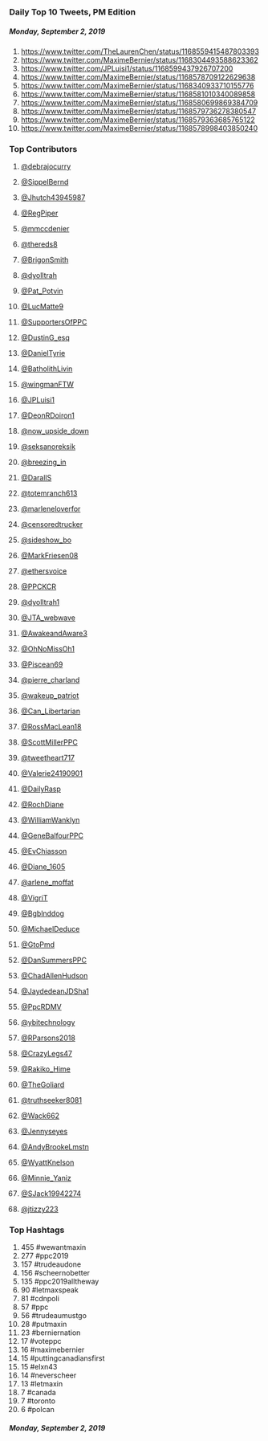 ### Daily Top 10 Tweets, PM Edition
##### Monday, September 2, 2019
 1) https://www.twitter.com/TheLaurenChen/status/1168559415487803393
 2) https://www.twitter.com/MaximeBernier/status/1168304493588623362
 3) https://www.twitter.com/JPLuisi1/status/1168599437926707200
 4) https://www.twitter.com/MaximeBernier/status/1168578709122629638
 5) https://www.twitter.com/MaximeBernier/status/1168340933710155776
 6) https://www.twitter.com/MaximeBernier/status/1168581010340089858
 7) https://www.twitter.com/MaximeBernier/status/1168580699869384709
 8) https://www.twitter.com/MaximeBernier/status/1168579736278380547
 9) https://www.twitter.com/MaximeBernier/status/1168579363685765122
10) https://www.twitter.com/MaximeBernier/status/1168578998403850240

### Top Contributors
  1) [@debrajocurry](https://www.twitter.com/debrajocurry)
  2) [@SippelBernd](https://www.twitter.com/SippelBernd)
  3) [@Jhutch43945987](https://www.twitter.com/Jhutch43945987)
  4) [@RegPiper](https://www.twitter.com/RegPiper)
  5) [@mmccdenier](https://www.twitter.com/mmccdenier)
  6) [@thereds8](https://www.twitter.com/thereds8)
  7) [@BrigonSmith](https://www.twitter.com/BrigonSmith)
  8) [@dyolltrah](https://www.twitter.com/dyolltrah)
  9) [@Pat_Potvin](https://www.twitter.com/Pat_Potvin)
 10) [@LucMatte9](https://www.twitter.com/LucMatte9)

 11) [@SupportersOfPPC](https://www.twitter.com/SupportersOfPPC)
 12) [@DustinG_esq](https://www.twitter.com/DustinG_esq)
 13) [@DanielTyrie](https://www.twitter.com/DanielTyrie)
 14) [@BatholithLivin](https://www.twitter.com/BatholithLivin)
 15) [@wingmanFTW](https://www.twitter.com/wingmanFTW)
 16) [@JPLuisi1](https://www.twitter.com/JPLuisi1)
 17) [@DeonRDoiron1](https://www.twitter.com/DeonRDoiron1)
 18) [@now_upside_down](https://www.twitter.com/now_upside_down)
 19) [@seksanoreksik](https://www.twitter.com/seksanoreksik)
 20) [@breezing_in](https://www.twitter.com/breezing_in)

 21) [@DarallS](https://www.twitter.com/DarallS)
 22) [@totemranch613](https://www.twitter.com/totemranch613)
 23) [@marleneloverfor](https://www.twitter.com/marleneloverfor)
 24) [@censoredtrucker](https://www.twitter.com/censoredtrucker)
 25) [@sideshow_bo](https://www.twitter.com/sideshow_bo)
 26) [@MarkFriesen08](https://www.twitter.com/MarkFriesen08)
 27) [@ethersvoice](https://www.twitter.com/ethersvoice)
 28) [@PPCKCR](https://www.twitter.com/PPCKCR)
 29) [@dyolltrah1](https://www.twitter.com/dyolltrah1)
 30) [@JTA_webwave](https://www.twitter.com/JTA_webwave)

 31) [@AwakeandAware3](https://www.twitter.com/AwakeandAware3)
 32) [@OhNoMissOh1](https://www.twitter.com/OhNoMissOh1)
 33) [@Piscean69](https://www.twitter.com/Piscean69)
 34) [@pierre_charland](https://www.twitter.com/pierre_charland)
 35) [@wakeup_patriot](https://www.twitter.com/wakeup_patriot)
 36) [@Can_Libertarian](https://www.twitter.com/Can_Libertarian)
 37) [@RossMacLean18](https://www.twitter.com/RossMacLean18)
 38) [@ScottMillerPPC](https://www.twitter.com/ScottMillerPPC)
 39) [@tweetheart717](https://www.twitter.com/tweetheart717)
 40) [@Valerie24190901](https://www.twitter.com/Valerie24190901)

 41) [@DailyRasp](https://www.twitter.com/DailyRasp)
 42) [@RochDiane](https://www.twitter.com/RochDiane)
 43) [@WilliamWanklyn](https://www.twitter.com/WilliamWanklyn)
 44) [@GeneBalfourPPC](https://www.twitter.com/GeneBalfourPPC)
 45) [@EvChiasson](https://www.twitter.com/EvChiasson)
 46) [@Diane_1605](https://www.twitter.com/Diane_1605)
 47) [@arlene_moffat](https://www.twitter.com/arlene_moffat)
 48) [@VigriT](https://www.twitter.com/VigriT)
 49) [@Bgblnddog](https://www.twitter.com/Bgblnddog)
 50) [@MichaelDeduce](https://www.twitter.com/MichaelDeduce)

 51) [@GtoPmd](https://www.twitter.com/GtoPmd)
 52) [@DanSummersPPC](https://www.twitter.com/DanSummersPPC)
 53) [@ChadAllenHudson](https://www.twitter.com/ChadAllenHudson)
 54) [@JaydedeanJDSha1](https://www.twitter.com/JaydedeanJDSha1)
 55) [@PpcRDMV](https://www.twitter.com/PpcRDMV)
 56) [@ybitechnology](https://www.twitter.com/ybitechnology)
 57) [@RParsons2018](https://www.twitter.com/RParsons2018)
 58) [@CrazyLegs47](https://www.twitter.com/CrazyLegs47)
 59) [@Rakiko_Hime](https://www.twitter.com/Rakiko_Hime)
 60) [@TheGoliard](https://www.twitter.com/TheGoliard)

 61) [@truthseeker8081](https://www.twitter.com/truthseeker8081)
 62) [@Wack662](https://www.twitter.com/Wack662)
 63) [@Jennyseyes](https://www.twitter.com/Jennyseyes)
 64) [@AndyBrookeLmstn](https://www.twitter.com/AndyBrookeLmstn)
 65) [@WyattKnelson](https://www.twitter.com/WyattKnelson)
 66) [@Minnie_Yaniz](https://www.twitter.com/Minnie_Yaniz)
 67) [@SJack19942274](https://www.twitter.com/SJack19942274)
 68) [@jtizzy223](https://www.twitter.com/jtizzy223)


### Top Hashtags

  1) 455 #wewantmaxin
  2) 277 #ppc2019
  3) 157 #trudeaudone
  4) 156 #scheernobetter
  5) 135 #ppc2019alltheway
  6)  90 #letmaxspeak
  7)  81 #cdnpoli
  8)  57 #ppc
  9)  56 #trudeaumustgo
 10)  28 #putmaxin
 11)  23 #berniernation
 12)  17 #voteppc
 13)  16 #maximebernier
 14)  15 #puttingcanadiansfirst
 15)  15 #elxn43
 16)  14 #neverscheer
 17)  13 #letmaxin
 18)   7 #canada
 19)   7 #toronto
 20)   6 #polcan

##### Monday, September 2, 2019
